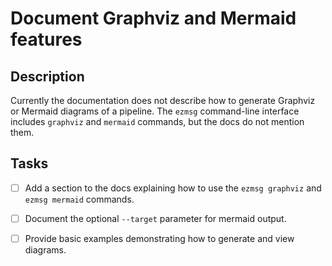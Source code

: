 # Document Graphviz and Mermaid features

## Description
Currently the documentation does not describe how to generate Graphviz or Mermaid diagrams of a pipeline. The `ezmsg` command-line interface includes `graphviz` and `mermaid` commands, but the docs do not mention them.

## Tasks
- [ ] Add a section to the docs explaining how to use the `ezmsg graphviz` and `ezmsg mermaid` commands.
- [ ] Document the optional `--target` parameter for mermaid output.
- [ ] Provide basic examples demonstrating how to generate and view diagrams.

